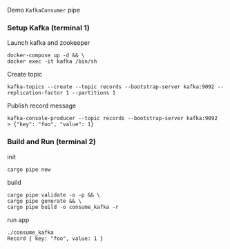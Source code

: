 Demo `KafkaConsumer` pipe
### Setup Kafka (terminal 1)
Launch kafka and zookeeper
```
docker-compose up -d && \
docker exec -it kafka /bin/sh
```
Create topic
```
kafka-topics --create --topic records --bootstrap-server kafka:9092 --replication-factor 1 --partitions 1
```
Publish record message
```
kafka-console-producer --topic records --bootstrap-server kafka:9092
> {"key": "foo", "value": 1}
```
### Build and Run (terminal 2)
init
```
cargo pipe new
```
build
```
cargo pipe validate -o -p && \
cargo pipe generate && \
cargo pipe build -o consume_kafka -r
```
run app
```
./consume_kafka
Record { key: "foo", value: 1 }
```